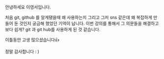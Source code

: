 안녕하세요 이영서입니다. 



처음 git, github 를 알게됐을때 왜 사용하는지 그리고 그저 sns 같은데 왜 복잡하게 만들어 둔 것인지 궁금해 했었던 기억이 납니다. 이번 강의를 통해서 그 의문들을 해결하고 보다 쉽게? git 과 git hub를 사용하게 된 것 같습니다.



이틀동안 고생 많으셨습니다👍

 정말 감사합니다 : ) 

